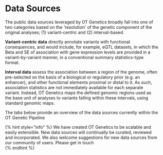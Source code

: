 # Data Sources

The public data sources leveraged by OT Genetics broadly fall into one of two categories based on the 'resolution' of the genetic component of the original analyses; \(1\) variant-centric and \(2\) interval-based.  

**Variant-centric** **data** directly annotate variants with functional consequences, and would include, for example, eQTL datasets, in which the Beta and SE of association with gene expression levels are provided in a variant-by-variant manner, in a conventional summary statistics-type format.  

**Interval data** assess the association between a region of the genome, often pre-selected on the basis of a biological or regulatory prior \(e.g. an enhancer\), and other functional elements proximal or distal to it.  As such, association statistics are not immediately available for each separate variant.  Instead, OT Genetics maps the defined genomic regions used as the base unit of analyses to variants falling within these intervals, using standard genomic maps.  

The tabs below provide an overview of the data sources currently within the OT Genetic Pipeline        

{% hint style="info" %}
 We have created OT Genetics to be scalable and easily extensible.  New data sources will continually be curated, reviewed and incorporated.  We also welcome suggestions for new data sources from our community of users.  Please get in touch  
{% endhint %}





